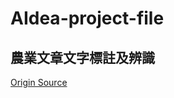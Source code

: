 # AIdea-project-file

## 農業文章文字標註及辨識
[Origin Source](https://aidea-web.tw/topic/de144f63-cd15-40b8-81e6-82db5636d598?focus=intro)